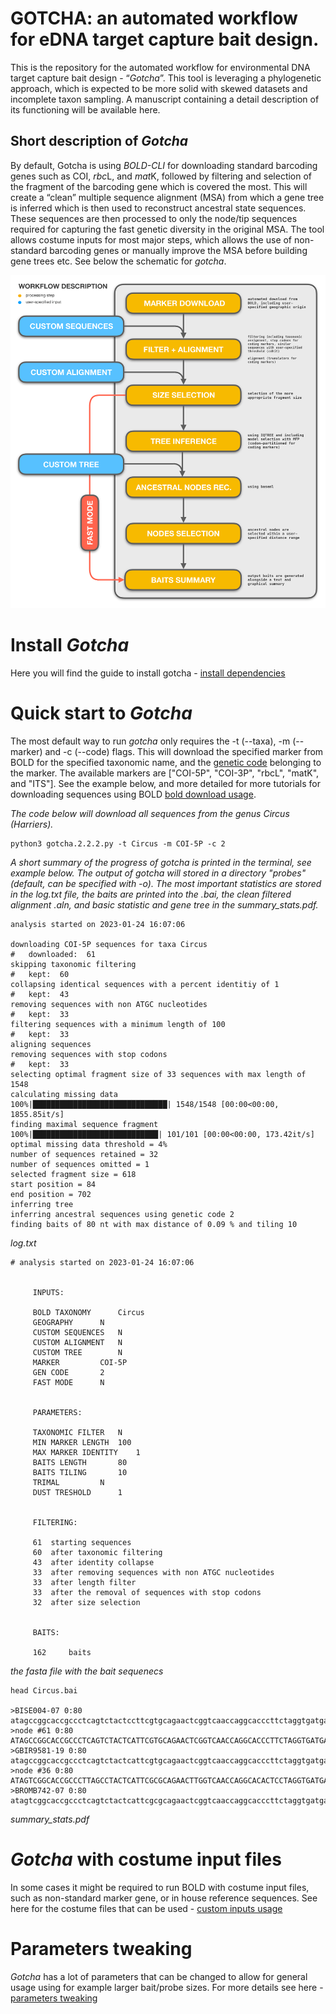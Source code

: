 # GOTCHA: an automated workflow for eDNA target capture bait design.

This is the repository for the automated workflow for environmental DNA target capture bait design - “<i>Gotcha</i>”. This tool is leveraging a phylogenetic approach, which is expected to be more solid with skewed datasets and incomplete taxon sampling. A manuscript containing a detail description of its functioning will be available here.

## Short description of <i>Gotcha</i>
By default, Gotcha is using <i>BOLD-CLI</i> for downloading standard barcoding genes such as COI, <i>rbc</i>L, and <i>mat</i>K, followed by filtering and selection of the fragment of the barcoding gene which is covered the most. This will create a “clean” multiple sequence alignment (MSA) from which a gene tree is inferred which is then used to reconstruct ancestral state sequences. These sequences are then processed to only the node/tip sequences required for capturing the fast genetic diversity in the original MSA. The tool allows costume inputs for most major steps, which allows the use of non-standard barcoding genes or manually improve the MSA before building gene trees etc. See below the schematic for <i>gotcha</i>.

![](https://github.com/Kevinnota/gotcha/blob/main/documentation/workflow.jpg)


# Install <i>Gotcha</i>

Here you will find the guide to install gotcha - [install dependencies](https://github.com/Kevinnota/gotcha/blob/main/documentation/1.md)

# Quick start to <i>Gotcha</i>

The most default way to run <i>gotcha</i> only requires the -t (--taxa), -m (--marker) and -c (--code) flags. This will download the specified marker from BOLD for the specified taxonomic name, and the [genetic code](https://www.ncbi.nlm.nih.gov/Taxonomy/Utils/wprintgc.cgi) belonging to the marker. The available markers are ["COI-5P", "COI-3P", "rbcL", "matK", and "ITS"]. See the example below, and more detailed for more tutorials for downloading sequences using BOLD [bold download usage](https://github.com/Kevinnota/gotcha/blob/main/documentation/2.md).


<i>The code below will download all sequences from the genus Circus (Harriers).</i>
```{bash}
python3 gotcha.2.2.2.py -t Circus -m COI-5P -c 2 
```
<i>A short summary of the progress of gotcha is printed in the terminal, see example below. The output of gotcha will stored in a directory "probes" (default, can be specified with -o). The most important statistics are stored in the log.txt file, the baits are printed into the .bai, the clean filtered alignment .aln, and basic statistic and gene tree in the summary_stats.pdf.</i>
```{bash}
analysis started on 2023-01-24 16:07:06

downloading COI-5P sequences for taxa Circus
#	downloaded:  61
skipping taxonomic filtering
#	kept:  60
collapsing identical sequences with a percent identitiy of 1
#	kept:  43
removing sequences with non ATGC nucleotides
#	kept:  33
filtering sequences with a minimum length of 100
#	kept:  33
aligning sequences
removing sequences with stop codons
#	kept:  33
selecting optimal fragment size of 33 sequences with max length of 1548
calculating missing data
100%|██████████████████████████████| 1548/1548 [00:00<00:00, 1855.85it/s]
finding maximal sequence fragment
100%|████████████████████████████| 101/101 [00:00<00:00, 173.42it/s]
optimal missing data threshold = 4%
number of sequences retained = 32
number of sequences omitted = 1
selected fragment size = 618
start position = 84
end position = 702
inferring tree
inferring ancestral sequences using genetic code 2
finding baits of 80 nt with max distance of 0.09 % and tiling 10
```
<i>log.txt</i>
```
# analysis started on 2023-01-24 16:07:06


	 INPUTS:

	 BOLD TAXONOMY 		Circus
	 GEOGRAPHY 		N
	 CUSTOM SEQUENCES 	N
	 CUSTOM ALIGNMENT 	N
	 CUSTOM TREE 		N
	 MARKER 		COI-5P
	 GEN CODE 		2
	 FAST MODE 		N


	 PARAMETERS:

	 TAXONOMIC FILTER 	N
	 MIN MARKER LENGTH 	100
	 MAX MARKER IDENTITY 	1
	 BAITS LENGTH 		80
	 BAITS TILING 		10
	 TRIMAL 		N
	 DUST TRESHOLD 		1


	 FILTERING:

	 61	 starting sequences
	 60	 after taxonomic filtering
	 43	 after identity collapse
	 33	 after removing sequences with non ATGC nucleotides
	 33	 after length filter
	 33	 after the removal of sequences with stop codons
	 32	 after size selection


	 BAITS:

	 162	 baits
```
<i>the fasta file with the bait sequenecs</i>
```{bash}
head Circus.bai

>BISE004-07 0:80
atagccggcaccgccctcagtctactccttcgtgcagaactcggtcaaccaggcacccttctaggtgatgaccaaatcta
>node #61 0:80
ATAGCCGGCACCGCCCTCAGTCTACTCATTCGTGCAGAACTCGGTCAACCAGGCACCCTTCTAGGTGATGACCAAATCTA
>GBIR9581-19 0:80
atagccggcaccgccctcagtctactcattcgtgcagaactcggtcaaccaggcacccttctaggtgatgaccaaatcta
>node #36 0:80
ATAGTCGGCACCGCCCTTAGCCTACTCATTCGCGCAGAACTTGGTCAACCAGGCACACTCCTAGGTGATGACCAAATCTA
>BROMB742-07 0:80
atagtcggcaccgccctcagtctactcattcgcgcagaactcggtcaaccaggcacccttctaggtgatgaccaaatcta
```

<i>summary_stats.pdf</i>
<object data="https://github.com/Kevinnota/gotcha/blob/main/example_files/summary_stats.pdf" width="1000" height="1000" type='application/pdf'></object>

# <i>Gotcha</i> with costume input files 
In some cases it might be required to run BOLD with costume input files, such as non-standard marker gene, or in house reference sequences. See here for the costume files that can be used - [custom inputs usage](https://github.com/Kevinnota/gotcha/blob/main/documentation/3.md)

# Parameters tweaking
<i>Gotcha</i> has a lot of parameters that can be changed to allow for general usage using for example larger bait/probe sizes. For more details see here - [parameters tweaking](https://github.com/Kevinnota/gotcha/blob/main/documentation/4.md)
